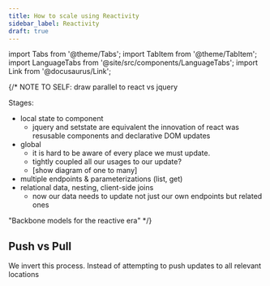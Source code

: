 ```yaml
---
title: How to scale using Reactivity 
sidebar_label: Reactivity
draft: true
---
```


<head>
  <meta name="docsearch:pagerank" content="40"/>
</head>

import Tabs from '@theme/Tabs';
import TabItem from '@theme/TabItem';
import LanguageTabs from '@site/src/components/LanguageTabs';
import Link from '@docusaurus/Link';


{/*
NOTE TO SELF: draw parallel to react vs jquery

Stages:
- local state to component
  - jquery and setstate are equivalent the innovation of react was resusable components and declarative DOM updates
- global
  - it is hard to be aware of every place we must update.
  - tightly coupled all our usages to our update?
  - [show diagram of one to many]
- multiple endpoints & parameterizations (list, get)
- relational data, nesting, client-side joins
  - now our data needs to update not just our own endpoints but related ones


"Backbone models for the reactive era"
*/}


## Push vs Pull

We invert this process. Instead of attempting to push updates to all relevant locations